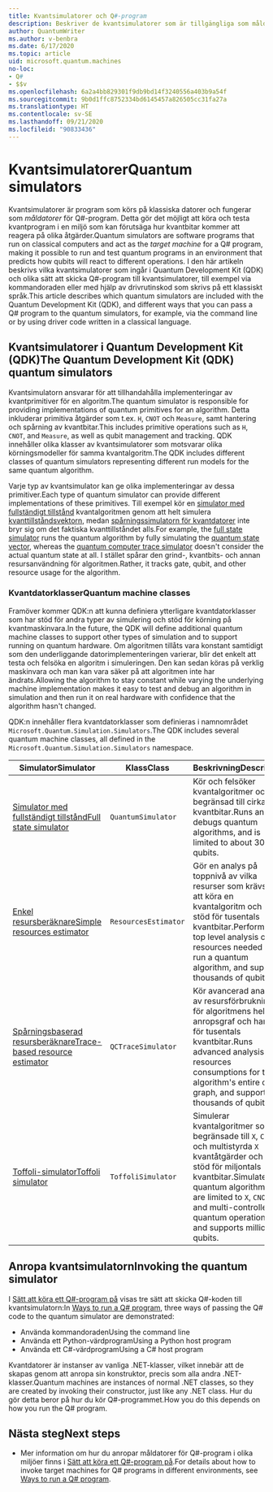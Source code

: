 ```yaml
---
title: Kvantsimulatorer och Q#-program
description: Beskriver de kvantsimulatorer som är tillgängliga som måldatorer för Q#-program.
author: QuantumWriter
ms.author: v-benbra
ms.date: 6/17/2020
ms.topic: article
uid: microsoft.quantum.machines
no-loc:
- Q#
- $$v
ms.openlocfilehash: 6a2a4bb829301f9db9bd14f3240556a403b9a54f
ms.sourcegitcommit: 9b0d1ffc8752334bd6145457a826505cc31fa27a
ms.translationtype: HT
ms.contentlocale: sv-SE
ms.lasthandoff: 09/21/2020
ms.locfileid: "90833436"
---
```

# <a name="quantum-simulators"></a><span data-ttu-id="9b228-103">Kvantsimulatorer</span><span class="sxs-lookup"><span data-stu-id="9b228-103">Quantum simulators</span></span>

<span data-ttu-id="9b228-104">Kvantsimulatorer är program som körs på klassiska datorer och fungerar som *måldatorer* för Q#-program. Detta gör det möjligt att köra och testa kvantprogram i en miljö som kan förutsäga hur kvantbitar kommer att reagera på olika åtgärder.</span><span class="sxs-lookup"><span data-stu-id="9b228-104">Quantum simulators are software programs that run on classical computers and act as the *target machine* for a Q# program, making it possible to run and test quantum programs in an environment that predicts how qubits will react to different operations.</span></span> <span data-ttu-id="9b228-105">I den här artikeln beskrivs vilka kvantsimulatorer som ingår i Quantum Development Kit (QDK) och olika sätt att skicka Q#-program till kvantsimulatorer, till exempel via kommandoraden eller med hjälp av drivrutinskod som skrivs på ett klassiskt språk.</span><span class="sxs-lookup"><span data-stu-id="9b228-105">This article describes which quantum simulators are included with the Quantum Development Kit (QDK), and different ways that you can pass a Q# program to the quantum simulators, for example, via the command line or by using driver code written in a classical language.</span></span>  



## <a name="the-quantum-development-kit-qdk-quantum-simulators"></a><span data-ttu-id="9b228-106">Kvantsimulatorer i Quantum Development Kit (QDK)</span><span class="sxs-lookup"><span data-stu-id="9b228-106">The Quantum Development Kit (QDK) quantum simulators</span></span>

<span data-ttu-id="9b228-107">Kvantsimulatorn ansvarar för att tillhandahålla implementeringar av kvantprimitiver för en algoritm.</span><span class="sxs-lookup"><span data-stu-id="9b228-107">The quantum simulator is responsible for providing implementations of quantum primitives for an algorithm.</span></span> <span data-ttu-id="9b228-108">Detta inkluderar primitiva åtgärder som t.ex. `H`, `CNOT` och `Measure`, samt hantering och spårning av kvantbitar.</span><span class="sxs-lookup"><span data-stu-id="9b228-108">This includes primitive operations such as `H`, `CNOT`, and `Measure`, as well as qubit management and tracking.</span></span> <span data-ttu-id="9b228-109">QDK innehåller olika klasser av kvantsimulatorer som motsvarar olika körningsmodeller för samma kvantalgoritm.</span><span class="sxs-lookup"><span data-stu-id="9b228-109">The QDK includes different classes of quantum simulators representing different run models for the same quantum algorithm.</span></span> 


<span data-ttu-id="9b228-110">Varje typ av kvantsimulator kan ge olika implementeringar av dessa primitiver.</span><span class="sxs-lookup"><span data-stu-id="9b228-110">Each type of quantum simulator can provide different implementations of these primitives.</span></span> <span data-ttu-id="9b228-111">Till exempel kör en [simulator med fullständigt tillstånd](xref:microsoft.quantum.machines.full-state-simulator) kvantalgoritmen genom att helt simulera [kvanttillståndsvektorn](xref:microsoft.quantum.glossary#quantum-state), medan [spårningssimulatorn för kvantdatorer](xref:microsoft.quantum.machines.qc-trace-simulator.intro) inte bryr sig om det faktiska kvanttillståndet alls.</span><span class="sxs-lookup"><span data-stu-id="9b228-111">For example, the [full state simulator](xref:microsoft.quantum.machines.full-state-simulator) runs the quantum algorithm by fully simulating the [quantum state vector](xref:microsoft.quantum.glossary#quantum-state), whereas the [quantum computer trace simulator](xref:microsoft.quantum.machines.qc-trace-simulator.intro) doesn't consider the actual quantum state at all.</span></span> <span data-ttu-id="9b228-112">I stället spårar den grind-, kvantbits- och annan resursanvändning för algoritmen.</span><span class="sxs-lookup"><span data-stu-id="9b228-112">Rather, it tracks gate, qubit, and other resource usage for the algorithm.</span></span>

### <a name="quantum-machine-classes"></a><span data-ttu-id="9b228-113">Kvantdatorklasser</span><span class="sxs-lookup"><span data-stu-id="9b228-113">Quantum machine classes</span></span>

<span data-ttu-id="9b228-114">Framöver kommer QDK:n att kunna definiera ytterligare kvantdatorklasser som har stöd för andra typer av simulering och stöd för körning på kvantmaskinvara.</span><span class="sxs-lookup"><span data-stu-id="9b228-114">In the future, the QDK will define additional quantum machine classes to support other types of simulation and to support running on quantum hardware.</span></span> <span data-ttu-id="9b228-115">Om algoritmen tillåts vara konstant samtidigt som den underliggande datorimplementeringen varierar, blir det enkelt att testa och felsöka en algoritm i simuleringen. Den kan sedan köras på verklig maskinvara och man kan vara säker på att algoritmen inte har ändrats.</span><span class="sxs-lookup"><span data-stu-id="9b228-115">Allowing the algorithm to stay constant while varying the underlying machine implementation makes it easy to test and debug an algorithm in simulation and then run it on real hardware with confidence that the algorithm hasn't changed.</span></span>

<span data-ttu-id="9b228-116">QDK:n innehåller flera kvantdatorklasser som definieras i namnområdet `Microsoft.Quantum.Simulation.Simulators`.</span><span class="sxs-lookup"><span data-stu-id="9b228-116">The QDK includes several quantum machine classes, all defined in the `Microsoft.Quantum.Simulation.Simulators` namespace.</span></span>

|<span data-ttu-id="9b228-117">Simulator</span><span class="sxs-lookup"><span data-stu-id="9b228-117">Simulator</span></span> |<span data-ttu-id="9b228-118">Klass</span><span class="sxs-lookup"><span data-stu-id="9b228-118">Class</span></span>|<span data-ttu-id="9b228-119">Beskrivning</span><span class="sxs-lookup"><span data-stu-id="9b228-119">Description</span></span>|
|-----|------|---|
|[<span data-ttu-id="9b228-120">Simulator med fullständigt tillstånd</span><span class="sxs-lookup"><span data-stu-id="9b228-120">Full state simulator</span></span>](xref:microsoft.quantum.machines.full-state-simulator)| `QuantumSimulator` | <span data-ttu-id="9b228-121">Kör och felsöker kvantalgoritmer och är begränsad till cirka 30 kvantbitar.</span><span class="sxs-lookup"><span data-stu-id="9b228-121">Runs and debugs quantum algorithms, and is limited to about 30 qubits.</span></span> |
|[<span data-ttu-id="9b228-122">Enkel resursberäknare</span><span class="sxs-lookup"><span data-stu-id="9b228-122">Simple resources estimator</span></span>](xref:microsoft.quantum.machines.resources-estimator)| `ResourcesEstimator` | <span data-ttu-id="9b228-123">Gör en analys på toppnivå av vilka resurser som krävs för att köra en kvantalgoritm och har stöd för tusentals kvantbitar.</span><span class="sxs-lookup"><span data-stu-id="9b228-123">Performs a top level analysis of the resources needed to run a quantum algorithm, and supports thousands of qubits.</span></span>|
|[<span data-ttu-id="9b228-124">Spårningsbaserad resursberäknare</span><span class="sxs-lookup"><span data-stu-id="9b228-124">Trace-based resource estimator</span></span>](xref:microsoft.quantum.machines.qc-trace-simulator.intro)|  `QCTraceSimulator` |<span data-ttu-id="9b228-125">Kör avancerad analys av resursförbrukningen för algoritmens hela anropsgraf och har stöd för tusentals kvantbitar.</span><span class="sxs-lookup"><span data-stu-id="9b228-125">Runs advanced analysis of resources consumptions for the algorithm's entire call-graph, and supports thousands of qubits.</span></span>|
|[<span data-ttu-id="9b228-126">Toffoli-simulator</span><span class="sxs-lookup"><span data-stu-id="9b228-126">Toffoli simulator</span></span>](xref:microsoft.quantum.machines.toffoli-simulator)| `ToffoliSimulator` |<span data-ttu-id="9b228-127">Simulerar kvantalgoritmer som är begränsade till `X`, `CNOT` och multistyrda `X` kvantåtgärder och har stöd för miljontals kvantbitar.</span><span class="sxs-lookup"><span data-stu-id="9b228-127">Simulates quantum algorithms that are limited to `X`, `CNOT`, and multi-controlled `X` quantum operations, and supports million of qubits.</span></span> |

## <a name="invoking-the-quantum-simulator"></a><span data-ttu-id="9b228-128">Anropa kvantsimulatorn</span><span class="sxs-lookup"><span data-stu-id="9b228-128">Invoking the quantum simulator</span></span>

<span data-ttu-id="9b228-129">I [Sätt att köra ett Q#-program på](xref:microsoft.quantum.guide.host-programs) visas tre sätt att skicka Q#-koden till kvantsimulatorn:</span><span class="sxs-lookup"><span data-stu-id="9b228-129">In [Ways to run a Q# program](xref:microsoft.quantum.guide.host-programs), three ways of passing the Q# code to the quantum simulator are demonstrated:</span></span> 

* <span data-ttu-id="9b228-130">Använda kommandoraden</span><span class="sxs-lookup"><span data-stu-id="9b228-130">Using the command line</span></span>
* <span data-ttu-id="9b228-131">Använda ett Python-värdprogram</span><span class="sxs-lookup"><span data-stu-id="9b228-131">Using a Python host program</span></span>
* <span data-ttu-id="9b228-132">Använda ett C#-värdprogram</span><span class="sxs-lookup"><span data-stu-id="9b228-132">Using a C# host program</span></span>

<span data-ttu-id="9b228-133">Kvantdatorer är instanser av vanliga .NET-klasser, vilket innebär att de skapas genom att anropa sin konstruktor, precis som alla andra .NET-klasser.</span><span class="sxs-lookup"><span data-stu-id="9b228-133">Quantum machines are instances of normal .NET classes, so they are created by invoking their constructor, just like any .NET class.</span></span> <span data-ttu-id="9b228-134">Hur du gör detta beror på hur du kör Q#-programmet.</span><span class="sxs-lookup"><span data-stu-id="9b228-134">How you do this depends on how you run the Q# program.</span></span>

## <a name="next-steps"></a><span data-ttu-id="9b228-135">Nästa steg</span><span class="sxs-lookup"><span data-stu-id="9b228-135">Next steps</span></span>

* <span data-ttu-id="9b228-136">Mer information om hur du anropar måldatorer för Q#-program i olika miljöer finns i [Sätt att köra ett Q#-program på](xref:microsoft.quantum.guide.host-programs).</span><span class="sxs-lookup"><span data-stu-id="9b228-136">For details about how to invoke target machines for Q# programs in different environments, see [Ways to run a Q# program](xref:microsoft.quantum.guide.host-programs).</span></span>
